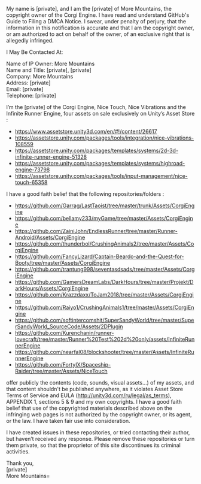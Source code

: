 My name is [private], and I am the [private] of More Mountains, the copyright owner of the Corgi Engine. I have read and understand GitHub's Guide to Filing a DMCA Notice. I swear, under penalty of perjury, that the information in this notification is accurate and that I am the copyright owner, or am authorized to act on behalf of the owner, of an exclusive right that is allegedly infringed.

I May Be Contacted At:

Name of IP Owner: More Mountains  
Name and Title: [private], [private]  
Company: More Mountains  
Address: [private]  
Email: [private]  
Telephone: [private]  

I’m the [private] of the Corgi Engine, Nice Touch, Nice Vibrations and the Infinite Runner Engine, four assets on sale exclusively on Unity’s Asset Store :  

* https://www.assetstore.unity3d.com/en/#!/content/26617  
* https://assetstore.unity.com/packages/tools/integration/nice-vibrations-108559  
* https://assetstore.unity.com/packages/templates/systems/2d-3d-infinite-runner-engine-51328  
* https://assetstore.unity.com/packages/templates/systems/highroad-engine-73798  
* https://assetstore.unity.com/packages/tools/input-management/nice-touch-65358  

I have a good faith belief that the following repositories/folders :  

* https://github.com/Garrag/LastTaoist/tree/master/trunk/Assets/CorgiEngine  
* https://github.com/bellamy233/myGame/tree/master/Assets/CorgiEngine  
* https://github.com/ZainiJohn/EndlessRunner/tree/master/Runner-Android/Assets/CorgiEngine  
* https://github.com/thunderbol/CrushingAnimals2/tree/master/Assets/CorgiEngine  
* https://github.com/FancyLizard/Captain-Beardo-and-the-Quest-for-Booty/tree/master/Assets/CorgiEngine  
* https://github.com/trantung998/seventasdsads/tree/master/Assets/CorgiEngine  
* https://github.com/GamersDreamLabs/DarkHours/tree/master/Projekt/DarkHours/Assets/CorgiEngine  
* https://github.com/Krazzdaxx/ToJam2018/tree/master/Assets/CorgiEngine  
* https://github.com/Raiyo1/CrushingAnimals1/tree/master/Assets/CorgiEngine  
* https://github.com/softintercomshit/SuperSandyWorld/tree/master/SuperSandyWorld_SourceCode/Assets/2DPlugin  
* https://github.com/Kurenchanin/runner-lovecraft/tree/master/Runner%20Test%202d%20only/assets/InfiniteRunnerEngine  
* https://github.com/nearfal08/blockshooter/tree/master/Assets/InfiniteRunnerEngine    
* https://github.com/FortyIX/Spaceship-Raider/tree/master/Assets/NiceTouch  

offer publicly the contents (code, sounds, visual assets…) of my assets, and that content shouldn't be published anywhere, as it violates Asset Store Terms of Service and EULA (http://unity3d.com/ru/legal/as_terms), APPENDIX 1, sections 5 & 9 and my own copyrights. I have a good faith belief that use of the copyrighted materials described above on the infringing web pages is not authorized by the copyright owner, or its agent, or the law. I have taken fair use into consideration.

I have created issues in these repositories, or tried contacting their author, but haven’t received any response. Please remove these repositories or turn them private, so that the proprietor of this site discontinues its criminal activities.

Thank you,  
[private]  
More Mountains=
